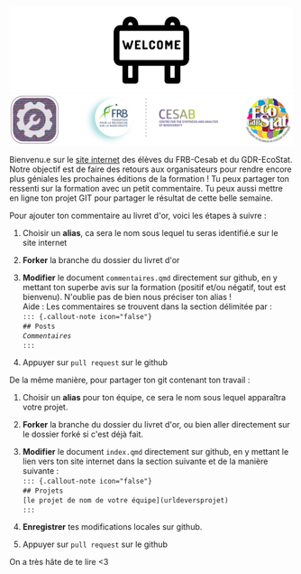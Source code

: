 ![](data/welcome2.png)![](data/logo_tout_fondvert.png)

Bienvenu.e sur le [site internet](https://marinebnt.github.io/livretdor/) des élèves du FRB-Cesab et du GDR-EcoStat. Notre objectif est de faire des retours aux organisateurs pour rendre encore plus géniales les prochaines éditions de la formation ! Tu peux partager ton ressenti sur la formation avec un petit commentaire. Tu peux aussi mettre en ligne ton projet GIT pour partager le résultat de cette belle semaine.

Pour ajouter ton commentaire au livret d'or, voici les étapes à suivre :

1.  Choisir un **alias**, ca sera le nom sous lequel tu seras identifié.e sur le site internet

2.  **Forker** la branche du dossier du livret d'or

3.  **Modifier** le document `commentaires.qmd` directement sur github, en y mettant ton superbe avis sur la formation (positif et/ou négatif, tout est bienvenu). N'oublie pas de bien nous préciser ton alias !\
    Aide : Les commentaires se trouvent dans la section délimitée par :\
    `::: {.callout-note icon="false"}`\
    `## Posts`\
    *`Commentaires`*\
    `:::`

4.  Appuyer sur `pull request` sur le github

De la même manière, pour partager ton git contenant ton travail :

1.  Choisir un **alias** pour ton équipe, ce sera le nom sous lequel apparaîtra votre projet.

2.  **Forker** la branche du dossier du livret d'or, ou bien aller directement sur le dossier forké si c'est déjà fait.

3.  **Modifier** le document `index.qmd` directement sur github, en y mettant le lien vers ton site internet dans la section suivante et de la manière suivante :\
    `::: {.callout-note icon="false"}`\
    `## Projets`\
    `[le projet de nom de votre équipe](urldeversprojet)`\
    `:::`

4.  **Enregistrer** tes modifications locales sur github.

5.  Appuyer sur `pull request` sur le github

On a très hâte de te lire \<3
